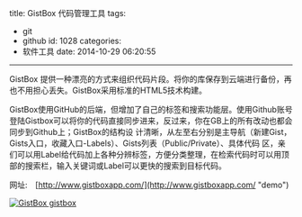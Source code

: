 title: GistBox 代码管理工具
tags:
  - git
  - github
id: 1028
categories:
  - 软件工具
date: 2014-10-29 06:20:55
---

GistBox 提供一种漂亮的方式来组织代码片段。将你的库保存到云端进行备份，再也不用担心丢失。GistBox采用标准的HTML5技术构建。

GistBox使用GitHub的后端，但增加了自己的标签和搜索功能层。使用Github账号登陆Gistbox可以将你的代码直接同步进来，反过来，你在GB上的所有改动也都会同步到Github上；GistBox的结构设 计清晰，从左至右分别是主导航（新建Gist，Gists入口，收藏入口-Labels）、Gists列表（Public/Private）、具体代码 区，亲们可以用Label给代码加上各种分辨标签，方便分类整理，在检索代码时可以用顶部的搜索栏，输入关键词或Label可以更快的搜索到目标代码。

网址:　[http://www.gistboxapp.com/](http://www.gistboxapp.com/ "demo")

[![GistBox gistbox](http://coderzhaopeng-wordpress.stor.sinaapp.com/uploads/2014/09/GistBox-gistbox.jpg)](http://coderzhaopeng-wordpress.stor.sinaapp.com/uploads/2014/09/GistBox-gistbox.jpg)